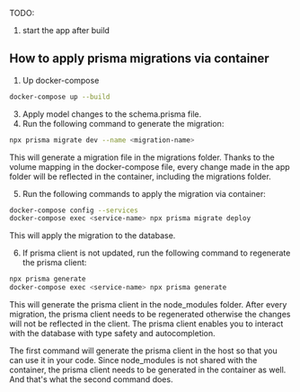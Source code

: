 TODO:
1. start the app after build


## How to apply prisma migrations via container
1. Up docker-compose
```bash
docker-compose up --build
```
3. Apply model changes to the schema.prisma file.
4. Run the following command to generate the migration:
```bash
npx prisma migrate dev --name <migration-name>
```
This will generate a migration file in the migrations folder. Thanks to the volume mapping in the docker-compose file, every change made in the app folder will be reflected in the container, including the migrations folder.

5. Run the following commands to apply the migration via container:
```bash
docker-compose config --services
docker-compose exec <service-name> npx prisma migrate deploy
```
This will apply the migration to the database.

6. If prisma client is not updated, run the following command to regenerate the prisma client:
```bash
npx prisma generate
docker-compose exec <service-name> npx prisma generate
```
This will generate the prisma client in the node_modules folder. After every migration, the prisma client needs to be regenerated otherwise the changes will not be reflected in the client.
The prisma client enables you to interact with the database with type safety and autocompletion.

The first command will generate the prisma client in the host so that you can use it in your code. Since node_modules is not shared with the container, the prisma client needs to be generated in the container as well. And that's what the second command does.



